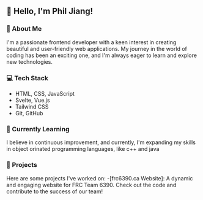 ## 👋 Hello, I'm Phil Jiang!

### 🚀 About Me
I'm a passionate frontend developer with a keen interest in creating beautiful and user-friendly web applications. My journey in the world of coding has been an exciting one, and I'm always eager to learn and explore new technologies.

### 💻 Tech Stack
- HTML, CSS, JavaScript
- Svelte, Vue.js
- Tailwind CSS
- Git, GitHub

### 🌱 Currently Learning
I believe in continuous improvement, and currently, I'm expanding my skills in object orinated programming languages, like c++ and java

### 🔧 Projects
Here are some projects I've worked on:
-[frc6390.ca Website]: A dynamic and engaging website for FRC Team 6390. Check out the code and contribute to the success of our team!
